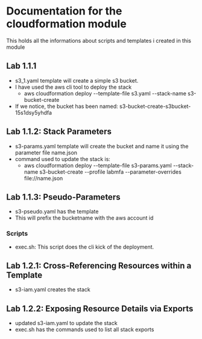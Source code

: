 # Documentation for the cloudformation module

This holds all the informations about scripts and templates i created in this module

## Lab 1.1.1

- s3_1.yaml template will create a simple s3 bucket.
- I have used the aws cli tool to deploy the stack
  - aws cloudformation deploy --template-file s3.yaml --stack-name s3-bucket-create
- If we notice, the bucket has been named: s3-bucket-create-s3bucket-15s1dsy5yhdfa

## Lab 1.1.2: Stack Parameters

- s3-params.yaml template will create the bucket and name it using the parameter file name.json
- command used to update the stack is:
  - aws cloudformation deploy --template-file s3-params.yaml --stack-name s3-bucket-create --profile labmfa --parameter-overrides file://name.json

## Lab 1.1.3: Pseudo-Parameters

- s3-pseudo.yaml has the template
- This will prefix the bucketname with the aws account id

### Scripts

- exec.sh: This script does the cli kick of the deployment.

## Lab 1.2.1: Cross-Referencing Resources within a Template

- s3-iam.yaml creates the stack

## Lab 1.2.2: Exposing Resource Details via Exports

- updated s3-iam.yaml to update the stack
- exec.sh has the commands used to list all stack exports
